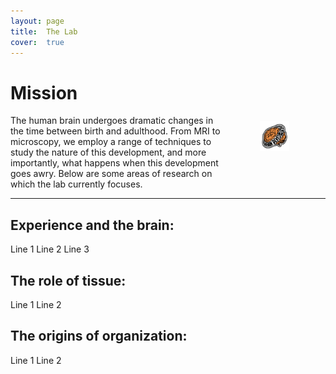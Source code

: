 ```yaml
---
layout: page
title:  The Lab
cover:  true 
---
```

# Mission

 <div class="row">
 	
 </div> 

 <div class="row">
  <div class="column" markdown="1">
  The human brain undergoes dramatic changes in the time between birth and adulthood. From MRI to microscopy, we employ a range of techniques to study the nature of this development, and more importantly, what happens when this development goes awry. Below are some areas of research on which the lab currently focuses.
  </div>
  
  <div class="column">
  	<img class="lab-logo" src="/assets/img/logo.png" alt="BrainDevLab Logo" style="height: 40%; width: 40%; object-fit: contain"/>
  	</div>
</div> 

***

## Experience and the brain:

Line 1
Line 2
Line 3  

## The role of tissue:

Line 1
Line 2 

## The origins of organization:

Line 1
Line 2
<!--author-->


<style type="text/css">
  .row {
    display: flex;
  }

  .column {
    flex: 50%;    
  }

  img.lab-logo {
    display: block;
    margin-left: auto;
    margin-right: auto;
    padding: 10px;
}
</style>

